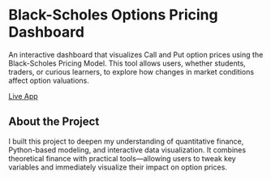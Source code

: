 # Black-Scholes Options Pricing Dashboard
An interactive dashboard that visualizes Call and Put option prices using the Black-Scholes Pricing Model. This tool allows users, whether students, traders, or curious learners, to explore how changes in market conditions affect option valuations.

[Live App](tleblackschole.streamlit.app)

## About the Project
I built this project to deepen my understanding of quantitative finance, Python-based modeling, and interactive data visualization. It combines theoretical finance with practical tools—allowing users to tweak key variables and immediately visualize their impact on option prices.
